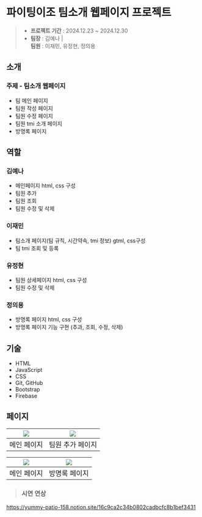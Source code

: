 # 파이팅이조 팀소개 웹페이지 프로젝트
> *  **프로젝트 기간** : 2024.12.23 ~ 2024.12.30
> * **팀장** : 김예나  |  
 **팀원** : 이재민, 유정현, 정의용



## 소개
### **주제 - 팀소개 웹페이지**
* 팀 메인 페이지
* 팀원 작성 페이지
* 팀원 수정 페이지
* 팀원 tmi 소개 페이지
* 방명록 페이지


## 역할
### 김예나
* 메인페이지 html, css 구성
* 팀원 추가
* 팀원 조회
* 팀원 수정 및 삭제

### 이재민
* 팀소개 페이지(팀 규칙, 시간약속, tmi 정보) gtml, css구성
* 팀 tmi 조회 및 등록

### 유정현
* 팀원 상세페이지 html, css 구성
* 팀원 수정 및 삭제

### 정의용
* 방명록 페이지 html, css 구성
* 방명록 페이지 기능 구현 (추과, 조회, 수정, 삭제)

## 기술
* HTML
* JavaScript
* CSS
* Git, GitHub
* Bootstrap
* Firebase

## 페이지
| ![](https://velog.velcdn.com/images/dyd81032/post/8741f3c3-8294-4cf9-ac23-ceb0613364d3/image.png)|![](https://velog.velcdn.com/images/dyd81032/post/846e337b-dc07-4abf-b168-5cd5f74581eb/image.png)
|--------------|--------------|
| <div align="center"> <font size="4"> 메인 페이지     | <div align="center"> <font size="4">팀원 추가 페이지    |

| ![](https://velog.velcdn.com/images/dyd81032/post/12a6a5e2-a02f-4bf1-94bb-5924a86f196a/image.png) | ![](https://velog.velcdn.com/images/dyd81032/post/d7b4b4c2-bf0f-4e27-91dc-0aa56ebd789d/image.png) |
|--------------|--------------|
| <div align="center"> <font size="4"> 메인 페이지     | <div align="center"> <font size="4">방명록 페이지    |
  
> ### **시연 연상**
  https://yummy-patio-158.notion.site/16c9ca2c34b0802cadbcfc8b1bef3431
  

  
  
